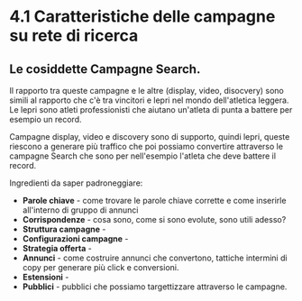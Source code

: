 # 4.1 Caratteristiche delle campagne su rete di ricerca
## Le cosiddette Campagne Search.

Il rapporto tra queste campagne e le altre (display, video, disocvery) sono simili al rapporto che c'è tra vincitori e lepri nel mondo dell'atletica leggera. Le lepri sono atleti professionisti che aiutano un'atleta di punta a battere per esempio un record.

Campagne display, video e discovery sono di supporto, quindi lepri, queste riescono a generare più traffico che poi possiamo convertire attraverso le campagne Search che sono per nell'esempio l'atleta che deve battere il record.

Ingredienti da saper padroneggiare:

-   **Parole chiave** - come trovare le parole chiave corrette e come inserirle all'interno di gruppo di annunci
-   **Corrispondenze** - cosa sono, come si sono evolute, sono utili adesso?
-   **Struttura campagne** -
-   **Configurazioni campagne** -
-   **Strategia offerta** -
-   **Annunci** - come costruire annunci che convertono, tattiche intermini di copy per generare più click e conversioni.
-   **Estensioni** -
-   **Pubblici** - pubblici che possiamo targettizzare attraverso le campagne.



    
  









